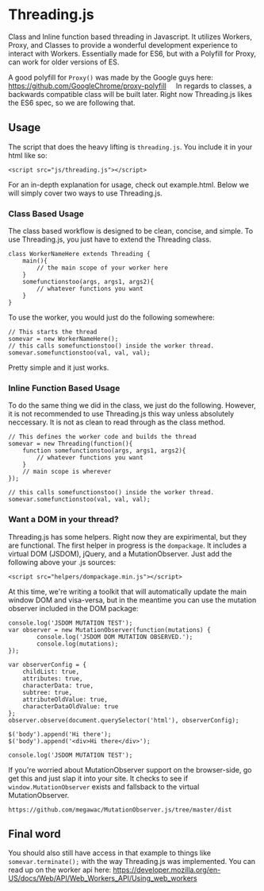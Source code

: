 # Threading.js
Class and Inline function based threading in Javascript. It utilizes Workers, Proxy, and Classes to provide a wonderful development experience to interact with Workers. Essentially made for ES6, but with a Polyfill for Proxy, can work for older versions of ES.  
  
A good polyfill for `Proxy()` was made by the Google guys here: https://github.com/GoogleChrome/proxy-polyfill  
  
In regards to classes, a backwards compatible class will be built later. Right now Threading.js likes the ES6 spec, so we are following that. 

## Usage
The script that does the heavy lifting is `threading.js`. You include it in your html like so:
```
<script src="js/threading.js"></script>
```
For an in-depth explanation for usage, check out example.html. Below we will simply cover two ways to use Threading.js.

### Class Based Usage
The class based workflow is designed to be clean, concise, and simple. To use Threading.js, you just have to extend the Threading class.
```
class WorkerNameHere extends Threading {
	main(){
		// the main scope of your worker here
	}
	somefunctionstoo(args, args1, args2){
		// whatever functions you want
	}
}
```
To use the worker, you would just do the following somewhere:
```
// This starts the thread
somevar = new WorkerNameHere();
// this calls somefunctionstoo() inside the worker thread.
somevar.somefunctionstoo(val, val, val);
```
Pretty simple and it just works.

### Inline Function Based Usage
To do the same thing we did in the class, we just do the following. However, it is not recommended to use Threading.js this way unless absolutely neccessary. It is not as clean to read through as the class method.
```
// This defines the worker code and builds the thread 
somevar = new Threading(function(){
	function somefunctionstoo(args, args1, args2){
		// whatever functions you want
	}
	// main scope is wherever
});

// this calls somefunctionstoo() inside the worker thread.
somevar.somefunctionstoo(val, val, val);
```

### Want a DOM in your thread?
Threading.js has some helpers. Right now they are expirimental, but they are functional. The first helper in progress is the `dompackage`. It includes a virtual DOM (JSDOM), jQuery, and a MutationObserver. Just add the following above your .js sources:

```
<script src="helpers/dompackage.min.js"></script>
```
At this time, we're writing a toolkit that will automatically update the main window DOM and visa-versa, but in the meantime you can use the mutation observer included in the DOM package:
```
console.log('JSDOM MUTATION TEST');
var observer = new MutationObserver(function(mutations) {
	    console.log('JSDOM DOM MUTATION OBSERVED.');
	    console.log(mutations);
});

var observerConfig = {
	childList: true,
	attributes: true,
	characterData: true,
	subtree: true,
	attributeOldValue: true,
	characterDataOldValue: true
}; 
observer.observe(document.querySelector('html'), observerConfig);

$('body').append('Hi there');
$('body').append('<div>Hi there</div>');

console.log('JSDOM MUTATION TEST');
```
If you're worried about MutationObserver support on the browser-side, go get this and just slap it into your site. It checks to see if `window.MutationObserver` exists and fallsback to the virtual MutationObserver.
```
https://github.com/megawac/MutationObserver.js/tree/master/dist
```

## Final word
You should also still have access in that example to things like `somevar.terminate();` with the way Threading.js was implemented. You can read up on the worker api here: https://developer.mozilla.org/en-US/docs/Web/API/Web_Workers_API/Using_web_workers
